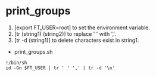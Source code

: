 # print_groups

1) [export FT_USER=root] to set the environment variable.
2) [tr (string1) (string2)] to replace ' ' with ','.
3) [tr -d (string1)] to delete characters exist in string1.
* print_groups.sh
```
!/bin/sh
id -Gn $FT_USER | tr ' ' ',' | tr -d '\n'
```
